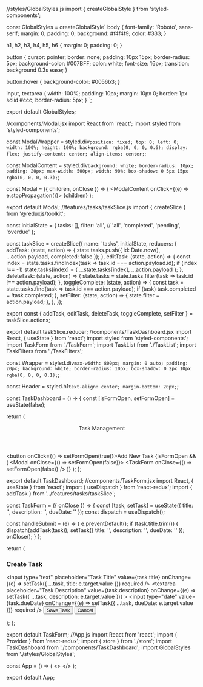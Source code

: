 //styles/GlobalStyles.js
import { createGlobalStyle } from 'styled-components';

const GlobalStyles = createGlobalStyle`
  body {
    font-family: 'Roboto', sans-serif;
    margin: 0;
    padding: 0;
    background: #f4f4f9;
    color: #333;
  }

  h1, h2, h3, h4, h5, h6 {
    margin: 0;
    padding: 0;
  }

  button {
    cursor: pointer;
    border: none;
    padding: 10px 15px;
    border-radius: 5px;
    background-color: #007BFF;
    color: white;
    font-size: 16px;
    transition: background 0.3s ease;
  }

  button:hover {
    background-color: #0056b3;
  }

  input, textarea {
    width: 100%;
    padding: 10px;
    margin: 10px 0;
    border: 1px solid #ccc;
    border-radius: 5px;
  }
`;

export default GlobalStyles;

//components/Modal.jsx
import React from 'react';
import styled from 'styled-components';

const ModalWrapper = styled.div`
  position: fixed;
  top: 0;
  left: 0;
  width: 100%;
  height: 100%;
  background: rgba(0, 0, 0, 0.6);
  display: flex;
  justify-content: center;
  align-items: center;
`;

const ModalContent = styled.div`
  background: white;
  border-radius: 10px;
  padding: 20px;
  max-width: 500px;
  width: 90%;
  box-shadow: 0 5px 15px rgba(0, 0, 0, 0.3);
`;

const Modal = ({ children, onClose }) => (
  <ModalWrapper onClick={onClose}>
    <ModalContent onClick={(e) => e.stopPropagation()}>
      {children}
    </ModalContent>
  </ModalWrapper>
);

export default Modal;
//features/tasks/taskSlice.js
import { createSlice } from '@reduxjs/toolkit';

const initialState = {
  tasks: [],
  filter: 'all', // 'all', 'completed', 'pending', 'overdue'
};

const taskSlice = createSlice({
  name: 'tasks',
  initialState,
  reducers: {
    addTask: (state, action) => {
      state.tasks.push({ id: Date.now(), ...action.payload, completed: false });
    },
    editTask: (state, action) => {
      const index = state.tasks.findIndex(task => task.id === action.payload.id);
      if (index !== -1) state.tasks[index] = { ...state.tasks[index], ...action.payload };
    },
    deleteTask: (state, action) => {
      state.tasks = state.tasks.filter(task => task.id !== action.payload);
    },
    toggleComplete: (state, action) => {
      const task = state.tasks.find(task => task.id === action.payload);
      if (task) task.completed = !task.completed;
    },
    setFilter: (state, action) => {
      state.filter = action.payload;
    },
  },
});

export const { addTask, editTask, deleteTask, toggleComplete, setFilter } = taskSlice.actions;

export default taskSlice.reducer;
//components/TaskDashboard.jsx
import React, { useState } from 'react';
import styled from 'styled-components';
import TaskForm from './TaskForm';
import TaskList from './TaskList';
import TaskFilters from './TaskFilters';

const Wrapper = styled.div`
  max-width: 800px;
  margin: 0 auto;
  padding: 20px;
  background: white;
  border-radius: 10px;
  box-shadow: 0 2px 10px rgba(0, 0, 0, 0.1);
`;

const Header = styled.h1`
  text-align: center;
  margin-bottom: 20px;
`;

const TaskDashboard = () => {
  const [isFormOpen, setFormOpen] = useState(false);

  return (
    <Wrapper>
      <Header>Task Management</Header>
      <TaskFilters />
      <TaskList />
      <button onClick={() => setFormOpen(true)}>Add New Task</button>
      {isFormOpen && (
        <Modal onClose={() => setFormOpen(false)}>
          <TaskForm onClose={() => setFormOpen(false)} />
        </Modal>
      )}
    </Wrapper>
  );
};

export default TaskDashboard;
//components/TaskForm.jsx
import React, { useState } from 'react';
import { useDispatch } from 'react-redux';
import { addTask } from '../features/tasks/taskSlice';

const TaskForm = ({ onClose }) => {
  const [task, setTask] = useState({ title: '', description: '', dueDate: '' });
  const dispatch = useDispatch();

  const handleSubmit = (e) => {
    e.preventDefault();
    if (task.title.trim()) {
      dispatch(addTask(task));
      setTask({ title: '', description: '', dueDate: '' });
      onClose();
    }
  };

  return (
    <form onSubmit={handleSubmit}>
      <h3>Create Task</h3>
      <input
        type="text"
        placeholder="Task Title"
        value={task.title}
        onChange={(e) => setTask({ ...task, title: e.target.value })}
        required
      />
      <textarea
        placeholder="Task Description"
        value={task.description}
        onChange={(e) => setTask({ ...task, description: e.target.value })}
      ></textarea>
      <input
        type="date"
        value={task.dueDate}
        onChange={(e) => setTask({ ...task, dueDate: e.target.value })}
        required
      />
      <button type="submit">Save Task</button>
      <button type="button" onClick={onClose}>
        Cancel
      </button>
    </form>
  );
};

export default TaskForm;
//App.js
import React from 'react';
import { Provider } from 'react-redux';
import { store } from './store';
import TaskDashboard from './components/TaskDashboard';
import GlobalStyles from './styles/GlobalStyles';

const App = () => (
  <>
    <GlobalStyles />
    <Provider store={store}>
      <TaskDashboard />
    </Provider>
  </>
);

export default App;


